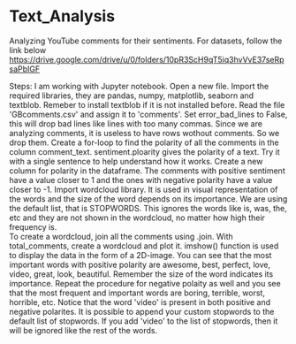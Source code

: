# Text_Analysis
Analyzing YouTube comments for their sentiments.
For datasets, follow the link below
https://drive.google.com/drive/u/0/folders/10pR3ScH9qT5iq3hvVvE37seRpsaPbIGF

Steps:
I am working with Jupyter notebook. 
Open a new file.
Import the required libraries, they are pandas, numpy, matplotlib, seaborn and textblob. Remeber to install textblob if it is not installed before.
Read the file 'GBcomments.csv' and assign it to 'comments'. Set error_bad_lines to False, this will drop bad lines like lines with too many commas.
Since we are analyzing comments, it is useless to have rows wothout comments. So we drop them.
Create a for-loop to find the polarity of all the comments in the column comment_text. sentiment.ploarity gives the polarity of a text. Try it with a single sentence to help understand how it works.
Create a new column for polarity in the dataframe.
The comments with positive sentiment have a value closer to 1 and the ones with negative polarity have a value closer to -1.
Import wordcloud library. It is used in visual representation of the words and the size of the word depends on its importance. We are using the default list, that is STOPWORDS. This ignores the words like is, was, the, etc and they are not shown in the wordcloud, no matter how high their frequency is.\
To create a wordcloud, join all the comments using .join.
With total_comments, create a wordcloud and plot it. imshow() function is used to display the data in the form of a 2D-image. You can see that the most important words with positive polarity are awesome, best, perfect, love, video, great, look, beautiful. Remember the size of the word indicates its importance.
Repeat the procedure for negative polaity as well and you see that the most frequent and important words are boring, terrible, worst, horrible, etc.
Notice that the word 'video' is present in both positive and negative polarites. It is possible to append your custom stopwords to the default list of stopwords. If you add 'video' to the list of stopwords, then it will be ignored like the rest of the words. 

